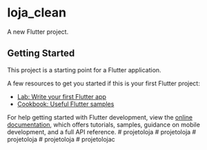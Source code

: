 # loja_clean

A new Flutter project.

## Getting Started

This project is a starting point for a Flutter application.

A few resources to get you started if this is your first Flutter project:

- [Lab: Write your first Flutter app](https://docs.flutter.dev/get-started/codelab)
- [Cookbook: Useful Flutter samples](https://docs.flutter.dev/cookbook)

For help getting started with Flutter development, view the
[online documentation](https://docs.flutter.dev/), which offers tutorials,
samples, guidance on mobile development, and a full API reference.
#   p r o j e t o l o j a  
 #   p r o j e t o l o j a  
 #   p r o j e t o l o j a  
 # projetoloja
#   p r o j e t o l o j a c  
 